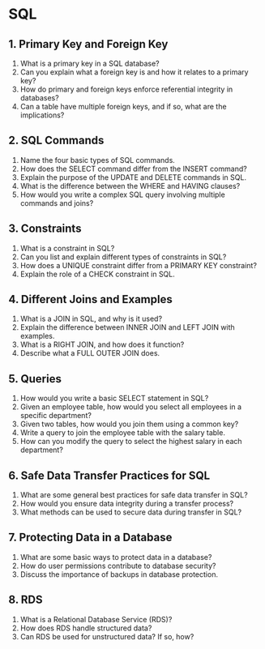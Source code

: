 # SQL

## 1. Primary Key and Foreign Key
   1. What is a primary key in a SQL database?
   2. Can you explain what a foreign key is and how it relates to a primary key?
   3. How do primary and foreign keys enforce referential integrity in databases?
   4. Can a table have multiple foreign keys, and if so, what are the implications?

## 2. SQL Commands
   1. Name the four basic types of SQL commands.
   2. How does the SELECT command differ from the INSERT command?
   3. Explain the purpose of the UPDATE and DELETE commands in SQL.
   4. What is the difference between the WHERE and HAVING clauses?
   5. How would you write a complex SQL query involving multiple commands and joins?

## 3. Constraints
   1. What is a constraint in SQL?
   2. Can you list and explain different types of constraints in SQL?
   3. How does a UNIQUE constraint differ from a PRIMARY KEY constraint?
   4. Explain the role of a CHECK constraint in SQL.

## 4. Different Joins and Examples
   1. What is a JOIN in SQL, and why is it used?
   2. Explain the difference between INNER JOIN and LEFT JOIN with examples.
   3. What is a RIGHT JOIN, and how does it function?
   4. Describe what a FULL OUTER JOIN does.

## 5. Queries
   1. How would you write a basic SELECT statement in SQL?
   2. Given an employee table, how would you select all employees in a specific department?
   3. Given two tables, how would you join them using a common key?
   4. Write a query to join the employee table with the salary table.
   5. How can you modify the query to select the highest salary in each department?

## 6. Safe Data Transfer Practices for SQL
   1. What are some general best practices for safe data transfer in SQL?
   2. How would you ensure data integrity during a transfer process?
   3. What methods can be used to secure data during transfer in SQL?

## 7. Protecting Data in a Database
   1. What are some basic ways to protect data in a database?
   2. How do user permissions contribute to database security?
   3. Discuss the importance of backups in database protection.

## 8. RDS
   1. What is a Relational Database Service (RDS)?
   2. How does RDS handle structured data?
   3. Can RDS be used for unstructured data? If so, how?